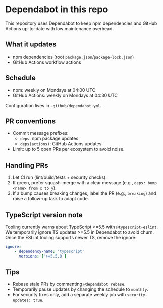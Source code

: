 # Dependabot in this repo

This repository uses Dependabot to keep npm dependencies and GitHub Actions up-to-date with low maintenance overhead.

## What it updates

-   npm dependencies (root `package.json`/`package-lock.json`)
-   GitHub Actions workflow actions

## Schedule

-   npm: weekly on Mondays at 04:00 UTC
-   GitHub Actions: weekly on Mondays at 04:30 UTC

Configuration lives in `.github/dependabot.yml`.

## PR conventions

-   Commit message prefixes:
    -   `deps`: npm package updates
    -   `deps(actions)`: GitHub Actions updates
-   Limit: up to 5 open PRs per ecosystem to avoid noise.

## Handling PRs

1. Let CI run (lint/build/tests + security checks).
2. If green, prefer squash-merge with a clear message (e.g., `deps: bump <name> from x to y`).
3. If a bump causes breaking changes, label the PR (e.g., `breaking`) and raise a follow-up task to adapt code.

## TypeScript version note

Tooling currently warns about TypeScript >=5.5 with `@typescript-eslint`. We temporarily ignore TS updates >=5.5 in Dependabot to avoid churn. Once the ESLint tooling supports newer TS, remove the ignore:

```yaml
ignore:
    - dependency-name: 'typescript'
      versions: ['>=5.5.0']
```

## Tips

-   Rebase stale PRs by commenting `@dependabot rebase`.
-   Temporarily pause updates by changing the schedule to `monthly`.
-   For security fixes only, add a separate weekly job with `security-updates: true`.
